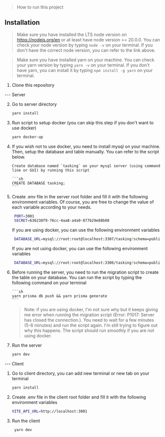 > How to run this project

## Installation

> Make sure you have installed the LTS node version on https://nodejs.org/en or at least have node version >= 20.0.0. You can check your node version by typing `node -v` on your terminal. If you don't have the correct node version, you can refer to the link above.

> Make sure you have installed yarn on your machine. You can check your yarn version by typing `yarn -v` on your terminal. If you don't have yarn, you can install it by typing `npm install -g yarn` on your terminal.

1. Clone this repository

--- Server

2.  Go to server directory

    ```sh
    yarn install
    ```

3.  Run script to setup docker (you can skip this step if you don't want to use docker)

    ```sh
    yarn docker-up
    ```

4.  If you wish not to use docker, you need to install mysql on your machine. Then, setup the database and table manually. You can refer to the script below.

        Create database named `tasking` on your mysql server (using command line or GUI) by running this script

        ```sh
        CREATE DATABASE tasking;
        ```

5.  Create .env file in the server root folder and fill it with the following environment variables. Of course, you are free to change the value of each variable according to your needs.

    ```sh
     PORT=3001
     SECRET=636238f9-76cc-4aa8-a4a9-877b29e88b08
    ```

    If you are using docker, you can use the following environment variables

    ```sh
     DATABASE_URL=mysql://root:root@localhost:3307/tasking?schema=public
    ```

    If you are not using docker, you can use the following environment variables

    ```sh
     DATABASE_URL=mysql://root:root@localhost:3306/tasking?schema=public
    ```

6.  Before running the server, you need to run the migration script to create the table on your database. You can run the script by typing the following command on your terminal

        ```sh
        yarn prisma db push && yarn prisma generate
        ```

    > Note: if you are using docker, I'm not sure why but it keeps giving me error when running the migration script (Error: P1017: Server has closed the connection.). You need to wait for a few minutes (5-6 minutes) and run the script again. I'm still trying to figure out why this happens. The script should run smoothly if you are not using docker.

7.  Run the server
    ```sh
    yarn dev
    ```

--- Client

1. Go to client directory, you can add new terminal or new tab on your terminal

    ```sh
    yarn install
    ```

2. Create .env file in the client root folder and fill it with the following environment variables

    ```sh
    VITE_API_URL=http://localhost:3001
    ```

3. Run the client

    ```sh
     yarn dev
    ```
